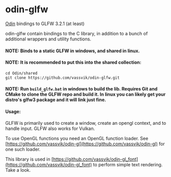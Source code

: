 # odin-glfw

[Odin](https://github.com/gingerBill/Odin) bindings to GLFW 3.2.1 (at least)

odin-glfw contain bindings to the C library, in addition to a bunch of additional wrappers and utility functions.

#### NOTE: Binds to a static GLFW in windows, and shared in linux. 

#### NOTE: It is recommended to put this into the shared collection:
```
cd Odin/shared
git clone https://github.com/vassvik/odin-glfw.git
```

#### NOTE: Run `build_glfw.bat` in windows to build the lib. Requires Git and CMake to clone the GLFW repo and build it. In linux you can likely get your distro's glfw3 package and it will link just fine.

#### Usage:

GLFW is primarily used to create a window, create an opengl context, and to handle input. GLFW also works for Vulkan. 

To use OpenGL functions you need an OpenGL function loader. See [https://github.com/vassvik/odin-gl](https://github.com/vassvik/odin-gl) for one such loader. 

This library is used in [https://github.com/vassvik/odin-gl_font](https://github.com/vassvik/odin-gl_font) to perform simple text rendering. Take a look.